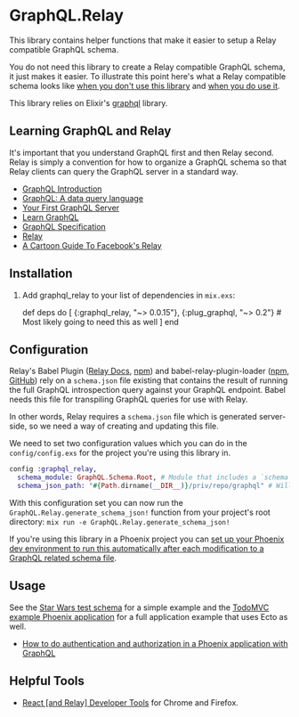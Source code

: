 # GraphQL.Relay

This library contains helper functions that make it easier to setup a Relay compatible GraphQL schema.

You do not need this library to create a Relay compatible GraphQL schema, it just makes it easier. To illustrate this point here's what a Relay compatible schema looks like <a href="https://github.com/graphql-elixir/graphql_relay/blob/master/test/support/star_wars/schema_without_library.exs">when you don't use this library</a> and <a href="https://github.com/graphql-elixir/graphql_relay/blob/master/test/support/star_wars/schema.exs">when you do use it</a>.

This library relies on Elixir's <a href="https://github.com/graphql-elixir/graphql">graphql</a> library.

## Learning GraphQL and Relay

It's important that you understand GraphQL first and then Relay second. Relay is simply a convention for how to organize a GraphQL schema so that Relay clients can query the GraphQL server in a standard way.

* <a href="https://facebook.github.io/react/blog/2015/05/01/graphql-introduction.html">GraphQL Introduction</a>
* <a href="https://code.facebook.com/posts/1691455094417024/graphql-a-data-query-language/">GraphQL: A data query language</a>
* <a href="https://medium.com/@clayallsopp/your-first-graphql-server-3c766ab4f0a2#.m78ybemas">Your First GraphQL Server</a>
* <a href="https://learngraphql.com/">Learn GraphQL</a>
* <a href="https://facebook.github.io/graphql/">GraphQL Specification</a>
* <a href="https://facebook.github.io/relay/">Relay</a>
* <a href="https://code-cartoons.com/a-cartoon-intro-to-facebook-s-relay-part-1-3ec1a127bca5#.7kaxn4akk">A Cartoon Guide To Facebook's Relay</a>

## Installation

  1. Add graphql_relay to your list of dependencies in `mix.exs`:

        def deps do
          [
            {:graphql_relay, "~> 0.0.15"},
            {:plug_graphql, "~> 0.2"} # Most likely going to need this as well
          ]
        end

## Configuration

Relay's Babel Plugin (<a href="https://facebook.github.io/relay/docs/guides-babel-plugin.html">Relay Docs</a>, <a href="https://www.npmjs.com/package/babel-relay-plugin">npm</a>) and babel-relay-plugin-loader (<a href="https://www.npmjs.com/package/babel-relay-plugin-loader">npm</a>, <a href="https://github.com/BerndWessels/babel-relay-plugin-loader">GitHub</a>) rely on a `schema.json` file existing that contains the result of running the full GraphQL introspection query against your GraphQL endpoint. Babel needs this file for transpiling GraphQL queries for use with Relay.

In other words, Relay requires a `schema.json` file which is generated server-side, so we need a way of creating and updating this file.

We need to set two configuration values which you can do in the `config/config.exs` for the project you're using this library in.

```elixir
config :graphql_relay,
  schema_module: GraphQL.Schema.Root, # Module that includes a `schema` function that returns your GraphQL schema
  schema_json_path: "#{Path.dirname(__DIR__)}/priv/repo/graphql" # Will create a `schema.json` file in this directory
```

With this configuration set you can now run the `GraphQL.Relay.generate_schema_json!` function from your project's root directory: `mix run -e GraphQL.Relay.generate_schema_json!`

If you're using this library in a Phoenix project you can <a href="https://github.com/graphql-elixir/graphql_relay/wiki/Setup-Phoenix-app-to-reload-schema.json-file-whenever-GraphQL-schema-files-change">set up your Phoenix dev environment to run this automatically after each modification to a GraphQL related schema file</a>.

## Usage

See the <a href="https://github.com/graphql-elixir/graphql_relay/blob/master/test/support/star_wars/schema.exs">Star Wars test schema</a> for a simple example and the <a href="https://github.com/graphql-elixir/graphql_relay/blob/master/examples/todo">TodoMVC example Phoenix application</a> for a full application example that uses Ecto as well.

* <a href="https://github.com/graphql-elixir/graphql/wiki/How-to-do-authentication-and-authorization-in-a-Phoenix-application-with-GraphQL">How to do authentication and authorization in a Phoenix application with GraphQL</a>

## Helpful Tools

* <a href="https://github.com/facebook/react-devtools">React [and Relay] Developer Tools</a> for Chrome and Firefox.
